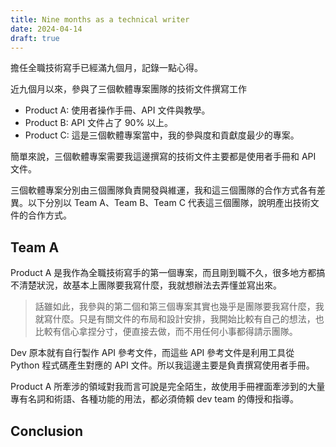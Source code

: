 ```yaml
---
title: Nine months as a technical writer 
date: 2024-04-14
draft: true
---
```


擔任全職技術寫手已經滿九個月，記錄一點心得。

近九個月以來，參與了三個軟體專案團隊的技術文件撰寫工作

- Product A: 使用者操作手冊、API 文件與教學。
- Product B: API 文件占了 90% 以上。
- Product C: 這是三個軟體專案當中，我的參與度和貢獻度最少的專案。

簡單來說，三個軟體專案需要我這邊撰寫的技術文件主要都是使用者手冊和 API 文件。

三個軟體專案分別由三個團隊負責開發與維運，我和這三個團隊的合作方式各有差異。以下分別以 Team A、Team B、Team C 代表這三個團隊，說明產出技術文件的合作方式。

## Team A

Product A 是我作為全職技術寫手的第一個專案，而且剛到職不久，很多地方都搞不清楚狀況，故基本上團隊要我寫什麼，我就想辦法去弄懂並寫出來。

> 話雖如此，我參與的第二個和第三個專案其實也幾乎是團隊要我寫什麼，我就寫什麼。只是有關文件的布局和設計安排，我開始比較有自己的想法，也比較有信心拿捏分寸，便直接去做，而不用任何小事都得請示團隊。

Dev 原本就有自行製作 API 參考文件，而這些 API 參考文件是利用工具從 Python 程式碼產生對應的 API 文件。所以我這邊主要是負責撰寫使用者手冊。

Product A 所牽涉的領域對我而言可說是完全陌生，故使用手冊裡面牽涉到的大量專有名詞和術語、各種功能的用法，都必須倚賴 dev team 的傳授和指導。


## Conclusion

